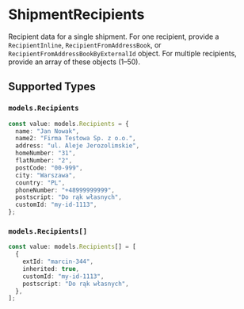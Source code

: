 # ShipmentRecipients

Recipient data for a single shipment. For one recipient, provide a `RecipientInline`, `RecipientFromAddressBook`, or `RecipientFromAddressBookByExternalId` object. For multiple recipients, provide an array of these objects (1–50).


## Supported Types

### `models.Recipients`

```typescript
const value: models.Recipients = {
  name: "Jan Nowak",
  name2: "Firma Testowa Sp. z o.o.",
  address: "ul. Aleje Jerozolimskie",
  homeNumber: "31",
  flatNumber: "2",
  postCode: "00-999",
  city: "Warszawa",
  country: "PL",
  phoneNumber: "+48999999999",
  postscript: "Do rąk własnych",
  customId: "my-id-1113",
};
```

### `models.Recipients[]`

```typescript
const value: models.Recipients[] = [
  {
    extId: "marcin-344",
    inherited: true,
    customId: "my-id-1113",
    postscript: "Do rąk własnych",
  },
];
```


